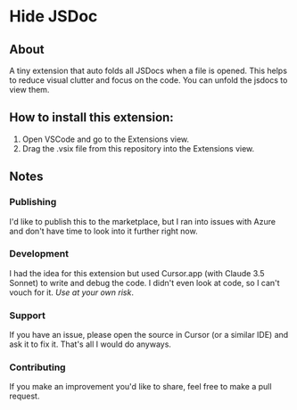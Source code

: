 # Hide JSDoc

## About

A tiny extension that auto folds all JSDocs when a file is opened.
This helps to reduce visual clutter and focus on the code.
You can unfold the jsdocs to view them.

## How to install this extension:

1. Open VSCode and go to the Extensions view.
2. Drag the .vsix file from this repository into the Extensions view.

## Notes

### Publishing

I'd like to publish this to the marketplace, but I ran into issues with Azure and don't have time to look into it further right now.

### Development

I had the idea for this extension but used Cursor.app (with Claude 3.5 Sonnet) to write and debug the code. I didn't even look at code, so I can't vouch for it. _Use at your own risk_.

### Support

If you have an issue, please open the source in Cursor (or a similar IDE) and ask it to fix it. That's all I would do anyways.

### Contributing

If you make an improvement you'd like to share, feel free to make a pull request.
